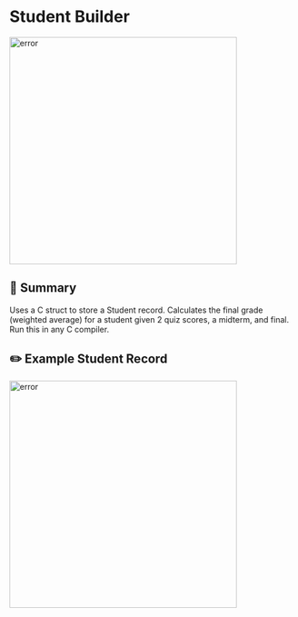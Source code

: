 # Student Builder
<img width="400" alt="error" src="https://www.gse.harvard.edu/sites/default/files//content-images/1500x750-grade-expectations.jpg">

## 🎒 Summary
Uses a C struct to store a Student record. Calculates the final grade (weighted average) for a student given 2 quiz scores, a midterm, and final. Run this in any C compiler.

## ✏️ Example Student Record
<img width="400" alt="error" src="https://user-images.githubusercontent.com/31792170/173268008-ab18fa7c-7269-42ea-adab-dc71a10b8220.png">
